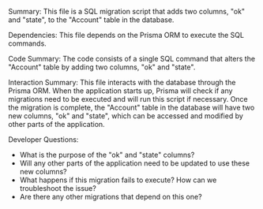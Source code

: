Summary:
This file is a SQL migration script that adds two columns, "ok" and "state", to the "Account" table in the database.

Dependencies:
This file depends on the Prisma ORM to execute the SQL commands.

Code Summary:
The code consists of a single SQL command that alters the "Account" table by adding two columns, "ok" and "state".

Interaction Summary:
This file interacts with the database through the Prisma ORM. When the application starts up, Prisma will check if any migrations need to be executed and will run this script if necessary. Once the migration is complete, the "Account" table in the database will have two new columns, "ok" and "state", which can be accessed and modified by other parts of the application.

Developer Questions:
- What is the purpose of the "ok" and "state" columns?
- Will any other parts of the application need to be updated to use these new columns?
- What happens if this migration fails to execute? How can we troubleshoot the issue?
- Are there any other migrations that depend on this one?